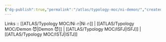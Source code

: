 ```yaml
---
{"dg-publish":true,"permalink":"/atlas/typology-moc/ni-demon/","created":"","updated":"2023-02-26T16:40:50.701+01:00"}
---
```


Links :: [[ATLAS/Typology MOC/Ni 🔥\|Ni 🔥]] | [[ATLAS/Typology MOC/Demon 😈\|Demon 😈]] | [[ATLAS/Typology MOC/ISFJ\|ISFJ]] | [[ATLAS/Typology MOC/ISTJ\|ISTJ]]

